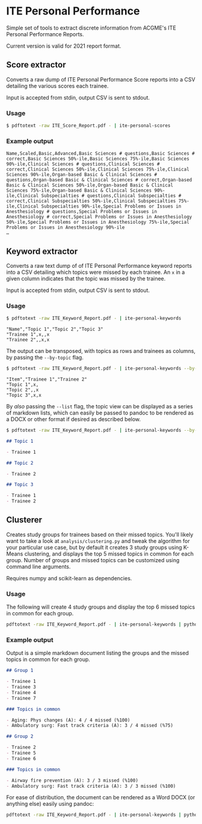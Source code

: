 # ITE Personal Performance

Simple set of tools to extract discrete information from ACGME's ITE Personal
Performance Reports.

Current version is valid for 2021 report format.

## Score extractor

Converts a raw dump of ITE Personal Performance Score reports into
a CSV detailing the various scores each trainee.

Input is accepted from stdin, output CSV is sent to stdout.

### Usage

```bash
$ pdftotext -raw ITE_Score_Report.pdf - | ite-personal-scores
```

### Example output

```csv
Name,Scaled,Basic,Advanced,Basic Sciences # questions,Basic Sciences # correct,Basic Sciences 50%-ile,Basic Sciences 75%-ile,Basic Sciences 90%-ile,Clinical Sciences # questions,Clinical Sciences # correct,Clinical Sciences 50%-ile,Clinical Sciences 75%-ile,Clinical Sciences 90%-ile,Organ-based Basic & Clinical Sciences # questions,Organ-based Basic & Clinical Sciences # correct,Organ-based Basic & Clinical Sciences 50%-ile,Organ-based Basic & Clinical Sciences 75%-ile,Organ-based Basic & Clinical Sciences 90%-ile,Clinical Subspecialties # questions,Clinical Subspecialties # correct,Clinical Subspecialties 50%-ile,Clinical Subspecialties 75%-ile,Clinical Subspecialties 90%-ile,Special Problems or Issues in Anesthesiology # questions,Special Problems or Issues in Anesthesiology # correct,Special Problems or Issues in Anesthesiology 50%-ile,Special Problems or Issues in Anesthesiology 75%-ile,Special Problems or Issues in Anesthesiology 90%-ile
…
```

## Keyword extractor

Converts a raw text dump of of ITE Personal Performance keyword reports into a
CSV detailing which topics were missed by each trainee. An `x` in a given
column indicates that the topic was missed by the trainee.

Input is accepted from stdin, output CSV is sent to stdout.

### Usage

```bash
$ pdftotext -raw ITE_Keyword_Report.pdf - | ite-personal-keywords
```

```csv
"Name","Topic 1","Topic 2","Topic 3"
"Trainee 1",x,,x
"Trainee 2",,x,x
```

The output can be transposed, with topics as rows and trainees as columns, by passing the `--by-topic` flag.

```bash
$ pdftotext -raw ITE_Keyword_Report.pdf - | ite-personal-keywords --by-topic
```

```csv
"Item","Trainee 1","Trainee 2"
"Topic 1",x,
"Topic 2",,x
"Topic 3",x,x
```
By _also_ passing the `--list` flag, the topic view can be displayed as a series of markdown lists, which can easily be passed to pandoc to be rendered as a DOCX or other format if desired as described below.

```bash
$ pdftotext -raw ITE_Keyword_Report.pdf - | ite-personal-keywords --by-topic --list
```

```markdown
## Topic 1

- Trainee 1

## Topic 2

- Trainee 2

## Topic 3

- Trainee 1
- Trainee 2
```


## Clusterer

Creates study groups for trainees based on their missed topics. You'll likely
want to take a look at `analysis/clustering.py` and tweak the algorithm for
your particular use case, but by default it creates 3 study groups using
K-Means clustering, and displays the top 5 missed topics in common for each
group. Number of groups and missed topics can be customized using command line
arguments.

Requires numpy and scikit-learn as dependencies.

### Usage

The following will create 4 study groups and display the top 6 missed topics in
common for each group.

```bash
pdftotext -raw ITE_Keyword_Report.pdf - | ite-personal-keywords | python analysis/clustering.py 4 6
```

### Example output

Output is a simple markdown document listing the groups and the missed topics
in common for each group.


```markdown
## Group 1

- Trainee 1
- Trainee 3
- Trainee 4
- Trainee 7

### Topics in common

- Aging: Phys changes (A): 4 / 4 missed (%100)
- Ambulatory surg: Fast track criteria (A): 3 / 4 missed (%75)

## Group 2

- Trainee 2
- Trainee 5
- Trainee 6

### Topics in common

- Airway fire prevention (A): 3 / 3 missed (%100)
- Ambulatory surg: Fast track criteria (A): 3 / 3 missed (%100)
```

For ease of distribution, the document can be rendered as a Word DOCX (or
anything else) easily using pandoc:

```bash
pdftotext -raw ITE_Keyword_Report.pdf - | ite-personal-keywords | python analysis/clustering.py | pandoc -i -f markdown -o study-groups.docx
```
